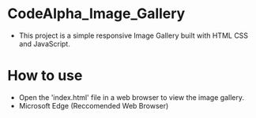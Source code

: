 # CodeAlpha_Image_Gallery
- This project is a simple responsive Image Gallery built with HTML CSS and JavaScript.
# How to use
- Open the 'index.html' file in a web browser to view the image gallery.
- Microsoft Edge (Reccomended Web Browser)
